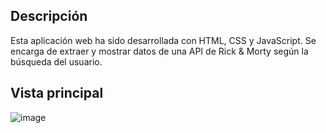 ## Descripción
Esta aplicación web ha sido desarrollada con HTML, CSS y JavaScript. Se encarga de extraer y mostrar datos de una API de Rick & Morty según la búsqueda del usuario.

## Vista principal
![image](https://github.com/dannycastilloo/Rick-Morty/assets/76531494/00cda2a8-1380-468f-9a84-d470db6da7ff)
